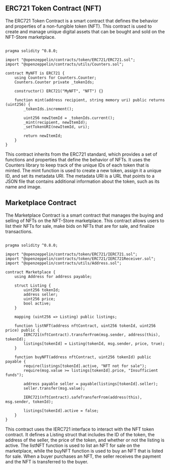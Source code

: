 ## ERC721 Token Contract (NFT)

The ERC721 Token Contract is a smart contract that defines the behavior and properties of a non-fungible token (NFT). This contract is used to create and manage unique digital assets that can be bought and sold on the NFT-Store marketplace.
```solidity

pragma solidity ^0.8.0;

import "@openzeppelin/contracts/token/ERC721/ERC721.sol";
import "@openzeppelin/contracts/utils/Counters.sol";

contract MyNFT is ERC721 {
    using Counters for Counters.Counter;
    Counters.Counter private _tokenIds;

    constructor() ERC721("MyNFT", "NFT") {}

    function mint(address recipient, string memory uri) public returns (uint256) {
        _tokenIds.increment();

        uint256 newItemId = _tokenIds.current();
        _mint(recipient, newItemId);
        _setTokenURI(newItemId, uri);

        return newItemId;
    }
}
```
This contract inherits from the ERC721 standard, which provides a set of functions and properties that define the behavior of NFTs. It uses the Counters library to keep track of the unique IDs of each token that is minted. The mint function is used to create a new token, assign it a unique ID, and set its metadata URI. The metadata URI is a URL that points to a JSON file that contains additional information about the token, such as its name and image.
## Marketplace Contract

The Marketplace Contract is a smart contract that manages the buying and selling of NFTs on the NFT-Store marketplace. This contract allows users to list their NFTs for sale, make bids on NFTs that are for sale, and finalize transactions.
```solidity

pragma solidity ^0.8.0;

import "@openzeppelin/contracts/token/ERC721/IERC721.sol";
import "@openzeppelin/contracts/token/ERC721/IERC721Receiver.sol";
import "@openzeppelin/contracts/utils/Address.sol";

contract Marketplace {
    using Address for address payable;

    struct Listing {
        uint256 tokenId;
        address seller;
        uint256 price;
        bool active;
    }

    mapping (uint256 => Listing) public listings;

    function listNFT(address nftContract, uint256 tokenId, uint256 price) public {
        IERC721(nftContract).transferFrom(msg.sender, address(this), tokenId);
        listings[tokenId] = Listing(tokenId, msg.sender, price, true);
    }

    function buyNFT(address nftContract, uint256 tokenId) public payable {
        require(listings[tokenId].active, "NFT not for sale");
        require(msg.value >= listings[tokenId].price, "Insufficient funds");

        address payable seller = payable(listings[tokenId].seller);
        seller.transfer(msg.value);

        IERC721(nftContract).safeTransferFrom(address(this), msg.sender, tokenId);

        listings[tokenId].active = false;
    }
}
```
This contract uses the IERC721 interface to interact with the NFT token contract. It defines a Listing struct that includes the ID of the token, the address of the seller, the price of the token, and whether or not the listing is active. The listNFT function is used to list an NFT for sale on the marketplace, while the buyNFT function is used to buy an NFT that is listed for sale. When a buyer purchases an NFT, the seller receives the payment and the NFT is transferred to the buyer.
